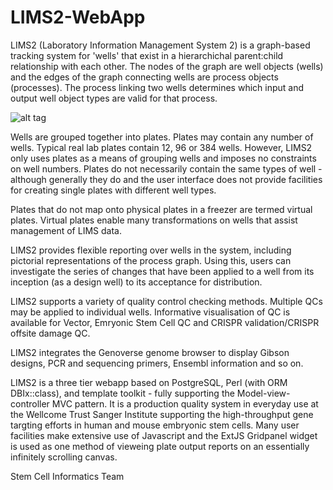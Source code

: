 # LIMS2-WebApp

LIMS2 (Laboratory Information Management System 2) is a graph-based tracking system for 'wells'
that exist in a hierarchichal parent:child relationship with each other. The nodes of the graph
are well objects (wells) and the edges of the graph connecting wells are process objects (processes).
The process linking two wells determines which input and output well object types are valid for that process.

![alt tag](https://raw.github.com/htgt/LIMS2-WebApp/devel/images/process_graph_example.png)

Wells are grouped together into plates. Plates may contain any number of wells. Typical real lab plates contain 12, 96 or 384 wells. However, LIMS2 only uses plates as a means of grouping wells and imposes no constraints on well numbers. Plates do not
necessarily contain the same types of well - although generally they do and the user interface does not provide facilities
for creating single plates with different well types.

Plates that do not map onto physical plates in a freezer are termed virtual plates. Virtual plates enable many transformations
on wells that assist management of LIMS data.

LIMS2 provides flexible reporting over wells in the system, including pictorial representations of the process graph. Using this,
users can investigate the series of changes that have been applied to a well from its inception (as a design well) to its acceptance for distribution.

LIMS2 supports a variety of quality control checking methods. Multiple QCs may be applied to individual wells. Informative visualisation of QC is available for Vector, Emryonic Stem Cell QC and CRISPR validation/CRISPR offsite damage QC.

LIMS2 integrates the Genoverse genome browser to display Gibson designs, PCR and sequencing primers, Ensembl information and so on.

LIMS2 is a three tier webapp based on PostgreSQL, Perl (with ORM DBIx::class), and template toolkit - fully supporting the Model-view-controller MVC pattern. It is a production quality system in everyday use at the Wellcome Trust Sanger Institute supporting the high-throughput gene targting efforts in human and mouse embryonic stem cells. Many user facilities make extensive use of Javascript and the ExtJS Gridpanel widget is used as one method of vieweing plate output reports on an essentially infinitely scrolling canvas.

Stem Cell Informatics Team

